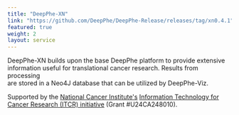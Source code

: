 ```yaml
---
title: "DeepPhe-XN"
link: "https://github.com/DeepPhe/DeepPhe-Release/releases/tag/xn0.4.1" 
featured: true
weight: 2
layout: service
---
```


DeepPhe-XN builds upon the base DeepPhe platform to provide extensive information
useful for translational cancer research. Results from processing  
are stored in a Neo4J database that can be utilized by DeepPhe-Viz.

Supported by the [National Cancer Institute's](https://www.cancer.gov) 
[Information Technology for Cancer Research (ITCR) initiative](https://itcr.cancer.gov) 
(Grant #U24CA248010).


